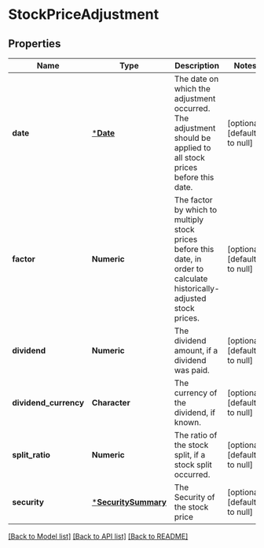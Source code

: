 # StockPriceAdjustment

## Properties
Name | Type | Description | Notes
------------ | ------------- | ------------- | -------------
**date** | [***Date**](Date.md) | The date on which the adjustment occurred. The adjustment should be applied to all stock prices before this date. | [optional] [default to null]
**factor** | **Numeric** | The factor by which to multiply stock prices before this date, in order to calculate historically-adjusted stock prices. | [optional] [default to null]
**dividend** | **Numeric** | The dividend amount, if a dividend was paid. | [optional] [default to null]
**dividend_currency** | **Character** | The currency of the dividend, if known. | [optional] [default to null]
**split_ratio** | **Numeric** | The ratio of the stock split, if a stock split occurred. | [optional] [default to null]
**security** | [***SecuritySummary**](SecuritySummary.md) | The Security of the stock price | [optional] [default to null]

[[Back to Model list]](../README.md#documentation-for-models) [[Back to API list]](../README.md#documentation-for-api-endpoints) [[Back to README]](../README.md)


